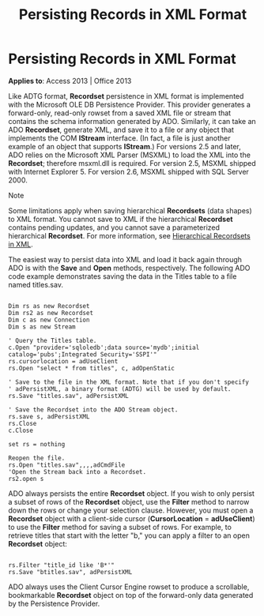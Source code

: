 ﻿---
title: Persisting Records in XML Format
TOCTitle: Persisting Records in XML Format
ms:assetid: 8071e244-60c7-759c-094c-152add5d72e4
ms:mtpsurl: https://msdn.microsoft.com/library/JJ249545(v=office.15)
ms:contentKeyID: 48545924
ms.date: 09/18/2015
mtps_version: v=office.15
---

# Persisting Records in XML Format


**Applies to**: Access 2013 | Office 2013

Like ADTG format, **Recordset** persistence in XML format is implemented with the Microsoft OLE DB Persistence Provider. This provider generates a forward-only, read-only rowset from a saved XML file or stream that contains the schema information generated by ADO. Similarly, it can take an ADO **Recordset**, generate XML, and save it to a file or any object that implements the COM **IStream** interface. (In fact, a file is just another example of an object that supports **IStream**.) For versions 2.5 and later, ADO relies on the Microsoft XML Parser (MSXML) to load the XML into the **Recordset**; therefore msxml.dll is required. For version 2.5, MSXML shipped with Internet Explorer 5. For version 2.6, MSXML shipped with SQL Server 2000.


> [!NOTE]
> <P>Some limitations apply when saving hierarchical <STRONG>Recordsets</STRONG> (data shapes) to XML format. You cannot save to XML if the hierarchical <STRONG>Recordset</STRONG> contains pending updates, and you cannot save a parameterized hierarchical <STRONG>Recordset</STRONG>. For more information, see <A href="hierarchical-recordsets-in-xml.md">Hierarchical Recordsets in XML</A>.</P>



The easiest way to persist data into XML and load it back again through ADO is with the **Save** and **Open** methods, respectively. The following ADO code example demonstrates saving the data in the Titles table to a file named titles.sav.

``` 
 
Dim rs as new Recordset 
Dim rs2 as new Recordset 
Dim c as new Connection 
Dim s as new Stream 
 
' Query the Titles table. 
c.Open "provider='sqloledb';data source='mydb';initial catalog='pubs';Integrated Security='SSPI'" 
rs.cursorlocation = adUseClient 
rs.Open "select * from titles", c, adOpenStatic 
 
' Save to the file in the XML format. Note that if you don't specify 
' adPersistXML, a binary format (ADTG) will be used by default. 
rs.Save "titles.sav", adPersistXML 
 
' Save the Recordset into the ADO Stream object. 
rs.save s, adPersistXML 
rs.Close 
c.Close 
 
set rs = nothing 
 
Reopen the file. 
rs.Open "titles.sav",,,,adCmdFile 
'Open the Stream back into a Recordset. 
rs2.open s 
```

ADO always persists the entire **Recordset** object. If you wish to only persist a subset of rows of the **Recordset** object, use the **Filter** method to narrow down the rows or change your selection clause. However, you must open a **Recordset** object with a client-side cursor (**CursorLocation** = **adUseClient**) to use the **Filter** method for saving a subset of rows. For example, to retrieve titles that start with the letter "b," you can apply a filter to an open **Recordset** object:

``` 
 
rs.Filter "title_id like 'B*'" 
rs.Save "btitles.sav", adPersistXML 
```

ADO always uses the Client Cursor Engine rowset to produce a scrollable, bookmarkable **Recordset** object on top of the forward-only data generated by the Persistence Provider.

